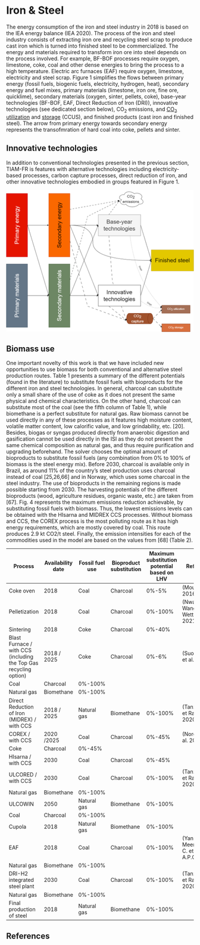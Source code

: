 # Iron & Steel

The energy consumption of the iron and steel industry in 2018 is based on the IEA energy balance (IEA 2020). The process of the iron and steel industry consists of extracting iron ore and recycling steel scrap to produce cast iron which is turned into finished steel to be commercialized. The energy and materials required to transform iron ore into steel depends on the process involved. For example, BF-BOF processes require oxygen, limestone, coke, coal and other dense energies to bring the process to a high temperature. Electric arc furnaces (EAF) require oxygen, limestone, electricity and steel scrap. Figure 1 simplifies the flows between primary energy (fossil fuels, biogenic fuels, electricity, hydrogen, heat), secondary energy and fuel mixes, primary materials (limestone, iron ore, fine ore, quicklime), secondary materials (oxygen, sinter, pellets, coke), base-year technologies (BF-BOF, EAF, Direct Reduction of Iron (DRI)), innovative technologies (see dedicated section below), CO<sub>2</sub> emissions, and [CO<sub>2</sub> utilization](industry/supply/synthetic-fuels.md) and [storage](non-energy-sectors/CO2-transport-and-stroage.md) (CCUS), and finished products (cast iron and finished steel). The arrow from primary energy towards secondary energy represents the transofmration of hard coal into coke, pellets and sinter.

## Innovative technologies

In addition to conventional technologies presented in the previous section, TIAM-FR is features with alternative  technologies including electricity-based processes, carbon capture processes, direct reduction of iron, and other innovative technologies embodied in groups featured in Figure 1.

![](basic_IISRES.png)

## Biomass use

One important novelty of this work is that we have included new opportunities to use biomass for both conventional and alternative steel production routes. Table 1 presents a summary of the different potentials (found in the literature) to substitute fossil fuels with bioproducts for the different iron and steel technologies. In general, charcoal can substitute only a small share of the use of coke as it does not present the same physical and chemical characteristics. On the other hand, charcoal can substitute most of the coal (see the fifth column of Table 1), while biomethane is a perfect substitute for natural gas. Raw biomass cannot be used directly in any of these processes as it features high moisture content, volatile matter content, low calorific value, and low grindability, etc. [20]. Besides, biogas or syngas produced directly from anaerobic digestion and gasification cannot be used directly in the ISI as they do not present the same chemical composition as natural gas, and thus require purification and upgrading beforehand. The solver chooses the optimal amount of bioproducts to substitute fossil fuels (any combination from 0% to 100% of biomass is the steel energy mix). Before 2030, charcoal is available only in Brazil, as around 11% of the country’s steel production uses charcoal instead of coal [25,26,66] and in Norway, which uses some charcoal in the steel industry. The use of bioproducts in the remaining regions is made possible starting from 2030. The harvesting potentials of the different bioproducts (wood, agriculture residues, organic waste, etc.) are taken from [67]. Fig. 4 represents the maximum emissions reduction achievable, by substituting fossil fuels with biomass. Thus, the lowest emissions levels can be obtained with the HIsarna and MIDREX CCS processes. Without biomass and CCS, the COREX process is the most polluting route as it has high energy requirements, which are mostly covered by coal. This route produces 2.9 kt CO2/t steel. Finally, the emission intensities for each of the commodities used in the model are based on the values from [68] (Table 2).

| **Process**                                                       | **Availability date** | **Fossil fuel use** | **Bioproduct substitution** | **Maximum substitution potential based on LHV** | **Reference**                                    |
| ----------------------------------------------------------------- | --------------------- | ------------------- | --------------------------- | ----------------------------------------------- | ------------------------------------------------ |
| Coke oven                                                         | 2018                  | Coal                | Charcoal                    | 0%-5%                                           | (Mousa et al. 2016)                              |
| Pelletization                                                     | 2018                  | Coal                | Charcoal                    | 0%-100%                                         | (Nwachukwu, Wang et Wetterlund 2021)             |
| Sintering                                                         | 2018                  | Coke                | Charcoal                    | 0%-40%                                          |
| Blast Furnace / with CCS (including the Top Gas recycling option) | 2018 / 2025           | Coke                | Charcoal                    | 0%-6%                                           | (Suopajärvi et al. 2017)                         |
| Coal                                                              | Charcoal              | 0%-100%             |
| Natural gas                                                       | Biomethane            | 0%-100%             |
| Direct Reduction of Iron (MIDREX) / with CCS                      | 2018 / 2025           | Natural gas         | Biomethane                  | 0%-100%                                         | (Tanzer, Blok et Ramírez 2020)                   |
| COREX / with CCS                                                  | 2020 /2025            | Coal                | Charcoal                    | 0%-45%                                          | (Norgate et al. 2012)                            |
| Coke                                                              | Charcoal              | 0%-45%              |
| HIsarna / with CCS                                                | 2030                  | Coal                | Charcoal                    | 0%-45%                                          |
| ULCORED / with CCS                                                | 2030                  | Coal                | Charcoal                    | 0%-100%                                         | (Tanzer, Blok et Ramírez 2020)                   |
| Natural gas                                                       | Biomethane            | 0%-100%             |
| ULCOWIN                                                           | 2050                  | Natural gas         | Biomethane                  | 0%-100%                                         |
| Coal                                                              | Charcoal              | 0%-100%             |
| Cupola                                                            | 2018                  | Natural gas         | Biomethane                  | 0%-100%                                         |
| EAF                                                               | 2018                  | Coal                | Charcoal                    | 0%-100%                                         | (Yang, F., Meerman, J. C. et Faaij, A.P.C. 2021) |
| Natural gas                                                       | Biomethane            | 0%-100%             |
| DRI-H2 integrated steel plant                                     | 2030                  | Coal                | Charcoal                    | 0%-100%                                         | (Tanzer, Blok et Ramírez 2020)                   |
| Natural gas                                                       | Biomethane            | 0%-100%             |                             |
| Final production of steel                                         | 2018                  | Natural gas         | Biomethane                  | 0%-100%                                         |                                                  |


## References

